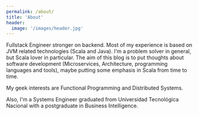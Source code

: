```yaml
---
permalink: /about/
title: 'About'
header:
  image: '/images/header.jpg'
---
```


Fullstack Engineer stronger on backend. Most of my experience is based on JVM related technologies (Scala and Java). I'm a problem solver in general, but Scala lover in particular. The aim of this blog is to put thoughts about software development (Microservices, Architecture, programming languages and tools), maybe putting some emphasis in Scala from time to time.

My geek interests are Functional Programming and Distributed Systems.

Also, I'm a Systems Engineer graduated from Universidad Tecnológica Nacional with a postgraduate in Business Intelligence.